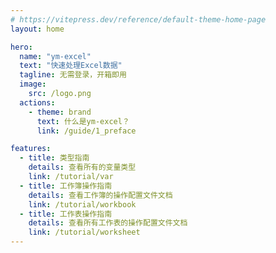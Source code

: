 ```yaml
---
# https://vitepress.dev/reference/default-theme-home-page
layout: home

hero:
  name: "ym-excel"
  text: "快速处理Excel数据"
  tagline: 无需登录，开箱即用
  image:
    src: /logo.png
  actions:
    - theme: brand
      text: 什么是ym-excel？
      link: /guide/1_preface

features:
  - title: 类型指南
    details: 查看所有的变量类型
    link: /tutorial/var
  - title: 工作簿操作指南
    details: 查看工作簿的操作配置文件文档
    link: /tutorial/workbook
  - title: 工作表操作指南
    details: 查看所有工作表的操作配置文件文档
    link: /tutorial/worksheet
---
```


